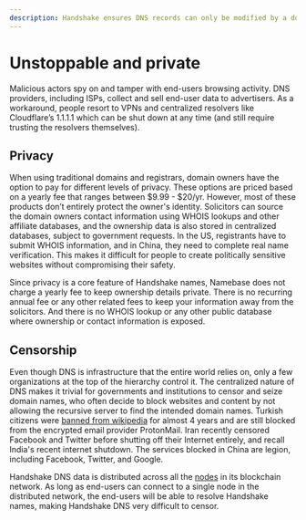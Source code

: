 ```yaml
---
description: Handshake ensures DNS records can only be modified by a domain’s owner
---
```


# Unstoppable and private

Malicious actors spy on and tamper with end-users browsing activity. DNS providers, including ISPs, collect and sell end-user data to advertisers. As a workaround, people resort to VPNs and centralized resolvers like Cloudflare’s 1.1.1.1 which can be shut down at any time (and still require trusting the resolvers themselves).

## Privacy

When using traditional domains and registrars, domain owners have the option to pay for different levels of privacy. These options are priced based on a yearly fee that ranges between $9.99 - $20/yr. However, most of these products don’t entirely protect the owner's identity. Solicitors can source the domain owners contact information using WHOIS lookups and other affiliate databases, and the ownership data is also stored in centralized databases, subject to government requests. In the US, registrants have to submit WHOIS information, and in China, they need to complete real name verification. This makes it difficult for people to create politically sensitive websites without compromising their safety.

Since privacy is a core feature of Handshake names, Namebase does not charge a yearly fee to keep ownership details private. There is no recurring annual fee or any other related fees to keep your information away from the solicitors. And there is no WHOIS lookup or any other public database where ownership or contact information is exposed.

## Censorship&#x20;

Even though DNS is infrastructure that the entire world relies on, only a few organizations at the top of the hierarchy control it. The centralized nature of DNS makes it trivial for governments and institutions to censor and seize domain names, who often decide to block websites and content by not allowing the recursive server to find the intended domain names. Turkish citizens were [banned from wikipedia](https://en.wikipedia.org/wiki/Block\_of\_Wikipedia\_in\_Turkey) for almost 4 years and are still blocked from the encrypted email provider ProtonMail. Iran recently censored Facebook and Twitter before shutting off their Internet entirely, and recall India's recent internet shutdown. The services blocked in China are legion, including Facebook, Twitter, and Google. &#x20;

Handshake DNS data is distributed across all the [nodes](../blockchain-refresher.md#nodes) in its blockchain network. As long as end-users can connect to a single node in the distributed network, the end-users will be able to resolve Handshake names, making Handshake DNS very difficult to censor.
